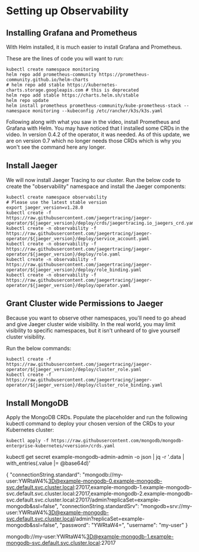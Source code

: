 # Setting up Observability

## Installing Grafana and Prometheus
With Helm installed, it is much easier to install Grafana and Prometheus.

These are the lines of code you will want to run:

```
kubectl create namespace monitoring
helm repo add prometheus-community https://prometheus-community.github.io/helm-charts
# helm repo add stable https://kubernetes-charts.storage.googleapis.com # this is deprecated
helm repo add stable https://charts.helm.sh/stable
helm repo update
helm install prometheus prometheus-community/kube-prometheus-stack --namespace monitoring --kubeconfig /etc/rancher/k3s/k3s.yaml
```

Following along with what you saw in the video, install Prometheus and Grafana with Helm. You may have noticed that I installed some CRDs in the video. In version 0.4.2 of the operator, it was needed. As of this update, we are on version 0.7 which no longer needs those CRDs which is why you won't see the command here any longer.

## Install Jaeger

We will now install Jaeger Tracing to our cluster. Run the below code to create the "observability" namespace and install the Jaeger components:

```
kubectl create namespace observability
# Please use the latest stable version
export jaeger_version=v1.28.0 
kubectl create -f https://raw.githubusercontent.com/jaegertracing/jaeger-operator/${jaeger_version}/deploy/crds/jaegertracing.io_jaegers_crd.yaml
kubectl create -n observability -f https://raw.githubusercontent.com/jaegertracing/jaeger-operator/${jaeger_version}/deploy/service_account.yaml
kubectl create -n observability -f https://raw.githubusercontent.com/jaegertracing/jaeger-operator/${jaeger_version}/deploy/role.yaml
kubectl create -n observability -f https://raw.githubusercontent.com/jaegertracing/jaeger-operator/${jaeger_version}/deploy/role_binding.yaml
kubectl create -n observability -f https://raw.githubusercontent.com/jaegertracing/jaeger-operator/${jaeger_version}/deploy/operator.yaml
```

## Grant Cluster wide Permissions to Jaeger
Because you want to observe other namespaces, you'll need to go ahead and give Jaeger cluster wide visibility. In the real world, you may limit visibility to specific namespaces, but it isn't unheard of to give yourself cluster visibility.

Run the below commands:
```
kubectl create -f https://raw.githubusercontent.com/jaegertracing/jaeger-operator/${jaeger_version}/deploy/cluster_role.yaml
kubectl create -f https://raw.githubusercontent.com/jaegertracing/jaeger-operator/${jaeger_version}/deploy/cluster_role_binding.yaml
```


## Install MongoDB

Apply the MongoDB CRDs. Populate the <version> placeholder and run the following kubectl command to deploy your chosen version of the CRDs to your Kubernetes cluster:
```
kubectl apply -f https://raw.githubusercontent.com/mongodb/mongodb-enterprise-kubernetes/<version>/crds.yaml
```

kubectl get secret example-mongodb-admin-admin -o json | jq -r '.data | with_entries(.value |= @base64d)'

{
  "connectionString.standard": "mongodb://my-user:YWRtaW4%3D@example-mongodb-0.example-mongodb-svc.default.svc.cluster.local:27017,example-mongodb-1.example-mongodb-svc.default.svc.cluster.local:27017,example-mongodb-2.example-mongodb-svc.default.svc.cluster.local:27017/admin?replicaSet=example-mongodb&ssl=false",
  "connectionString.standardSrv": "mongodb+srv://my-user:YWRtaW4%3D@example-mongodb-svc.default.svc.cluster.local/admin?replicaSet=example-mongodb&ssl=false",
  "password": "YWRtaW4=",
  "username": "my-user"
}

mongodb://my-user:YWRtaW4%3D@example-mongodb-1.example-mongodb-svc.default.svc.cluster.local:27017